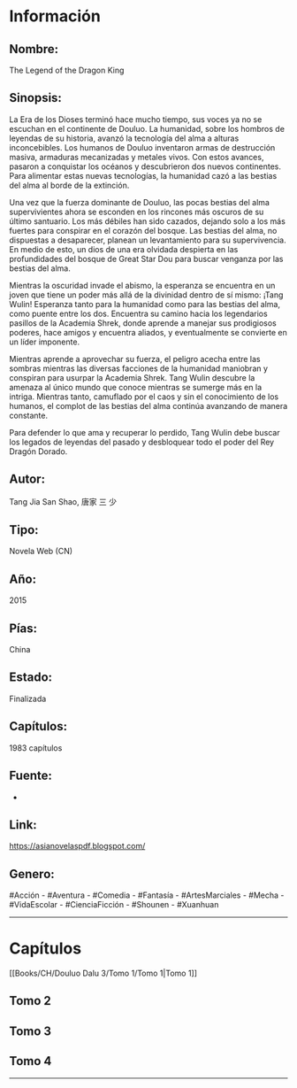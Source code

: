 
# Información

## Nombre:
The Legend of the Dragon King

## Sinopsis:
La Era de los Dioses terminó hace mucho tiempo, sus voces ya no se escuchan en el continente de Douluo. La humanidad, sobre los hombros de leyendas de su historia, avanzó la tecnología del alma a alturas inconcebibles. Los humanos de Douluo inventaron armas de destrucción masiva, armaduras mecanizadas y metales vivos. Con estos avances, pasaron a conquistar los océanos y descubrieron dos nuevos continentes. Para alimentar estas nuevas tecnologías, la humanidad cazó a las bestias del alma al borde de la extinción.

Una vez que la fuerza dominante de Douluo, las pocas bestias del alma supervivientes ahora se esconden en los rincones más oscuros de su último santuario. Los más débiles han sido cazados, dejando solo a los más fuertes para conspirar en el corazón del bosque. Las bestias del alma, no dispuestas a desaparecer, planean un levantamiento para su supervivencia. En medio de esto, un dios de una era olvidada despierta en las profundidades del bosque de Great Star Dou para buscar venganza por las bestias del alma.

Mientras la oscuridad invade el abismo, la esperanza se encuentra en un joven que tiene un poder más allá de la divinidad dentro de sí mismo: ¡Tang Wulin! Esperanza tanto para la humanidad como para las bestias del alma, como puente entre los dos. Encuentra su camino hacia los legendarios pasillos de la Academia Shrek, donde aprende a manejar sus prodigiosos poderes, hace amigos y encuentra aliados, y eventualmente se convierte en un líder imponente.

Mientras aprende a aprovechar su fuerza, el peligro acecha entre las sombras mientras las diversas facciones de la humanidad maniobran y conspiran para usurpar la Academia Shrek. Tang Wulin descubre la amenaza al único mundo que conoce mientras se sumerge más en la intriga. Mientras tanto, camuflado por el caos y sin el conocimiento de los humanos, el complot de las bestias del alma continúa avanzando de manera constante.

Para defender lo que ama y recuperar lo perdido, Tang Wulin debe buscar los legados de leyendas del pasado y desbloquear todo el poder del Rey Dragón Dorado.
 
## Autor:
Tang Jia San Shao, 唐家 三 少

## Tipo:
Novela Web (CN)

## Año:
2015

## Pías:
China

## Estado:
Finalizada 

## Capítulos:
1983 capítulos

## Fuente:
-

## Link:
https://asianovelaspdf.blogspot.com/

## Genero:
#Acción - #Aventura - #Comedia - #Fantasía - #ArtesMarciales - #Mecha - #VidaEscolar - #CienciaFicción - #Shounen - #Xuanhuan

---

# Capítulos

[[Books/CH/Douluo Dalu 3/Tomo 1/Tomo 1|Tomo 1]]

## Tomo 2

## Tomo 3

## Tomo 4

---
